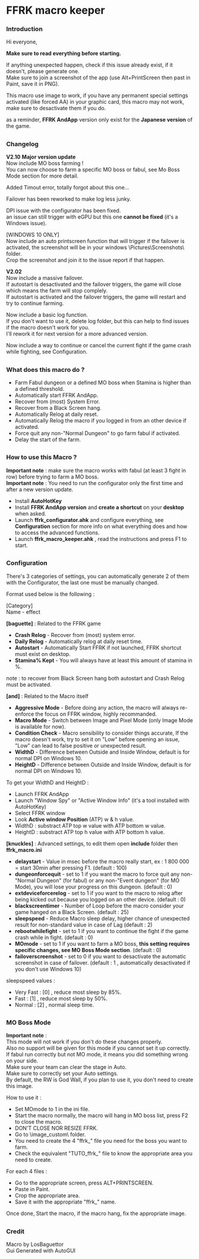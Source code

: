 # FFRK macro keeper

### Introduction

Hi everyone,

**Make sure to read everything before starting.**  

If anything unexpected happen, check if this issue already exist, if it doesn't, please generate one.  
Make sure to join a screenshot of the app (use Alt+PrintScreen then past in Paint, save it in PNG).  

This macro use image to work, if you have any permanent special settings activated (like forced AA) in your graphic card, this macro may not work, make sure to desactivate them if you do.

as a reminder, **FFRK AndApp** version only exist for the **Japanese version** of the game.

##

### Changelog

**V2.10**
**Major version update**  
Now include MO boss farming !  
You can now choose to farm a specific MO boss or fabul, see Mo Boss	Mode section for more detail.  

Added Timout error, totally forgot about this one...  

Failover has been reworked to make log less junky.  

DPI issue with the configurator has been fixed.  
an issue can still trigger with eGPU but this one **cannot be fixed** (it's a Windows issue).  

[WINDOWS 10 ONLY]  
Now include an auto printscreen function that will trigger if the failover is activated, the screenshot will be in your windows \Pictures\Screenshots\ folder.  
Crop the screenshot and join it to the issue report if that happen.  


**V2.02**  
Now include a massive failover.  
If autostart is desactivated and the failover triggers, the game will close which means the farm will stop complely.  
If autostart is activated and the failover triggers, the game will restart and try to continue farming.  

Now include a basic log function.  
If you don't want to use it, delete log folder, but this can help to find issues if the macro doesn't work for you.  
I'll rework it for next version for a more advanced version.  

Now include a way to continue or cancel the current fight if the game crash while fighting, see Configuration.  

##

### What does this macro do ?

- Farm Fabul dungeon or a defined MO boss when Stamina is higher than a defined threshold.
- Automatically start FFRK AndApp.
- Recover from (most) System Error.
- Recover from a Black Screen hang.
- Automatically Relog at daily reset.
- Automatically Relog the macro if you logged in from an other device if activated.
- Force quit any non-"Normal Dungeon" to go farm fabul if activated.
- Delay the start of the farm.

##

### How to use this Macro ? 

**Important note** : make sure the macro works with fabul (at least 3 fight in row) before trying to farm a MO boss.  
**Important note** : You need to run the configurator only the first time and after a new version update.  

- Install **AutoHotKey**
- Install **FFRK AndApp version** and **create a shortcut** on your **desktop** when asked.
- Launch **ffrk_configurator.ahk** and configure everything, see **Configuration** section for more info on what everything does and how to access the advanced functions.
- Launch **ffrk_macro_keeper.ahk** , read the instructions and press F1 to start.

##

### Configuration

There's 3 categories of settings, you can automatically generate 2 of them with the Configurator, the last one must be manually changed.

Format used below is the following : 

[Category]  
Name - effect

**[baguette]** : Related to the FFRK game
- **Crash Relog** - Recover from (most) system error.
- **Daily Relog** - Automatically relog at daily reset time.
- **Autostart** - Automatically Start FFRK if not launched, FFRK shortcut must exist on desktop.
- **Stamina% Kept** - You will always have at least this amount of stamina in %.

note : to recover from Black Screen hang both autostart and Crash Relog must be activated.

**[and]** : Related to the Macro itself
- **Aggressive Mode** - Before doing any action, the macro will always re-enforce the focus on FFRK window, highly recommanded.
- **Macro Mode** - Switch between Image and Pixel Mode (only Image Mode is available for now).
- **Condition Check** - Macro sensibility to consider things accurate, If the macro doesn't work, try to set it on "Low" before opening an issue, "Low" can lead to false positive or unexpected result.
- **WidthD** - Difference between Outside and Inside Window, default is for normal DPI on Windows 10.
- **HeightD** - Difference between Outside and Inside Window, default is for normal DPI on Windows 10.

To get your WidthD and HeightD :
- Launch FFRK AndApp
- Launch "Window Spy" or "Active Window Info" (it's a tool installed with AutoHotKey)
- Select FFRK window
- Look **Active window Position** (ATP) w & h value.
- WidthD : substract ATP top w value with ATP bottom w value.
- HeightD : substract ATP top h value with ATP bottom h value.

**[knuckles]** : Advanced settings, to edit them open **include** folder then **ffrk_macro.ini**
- **delaystart** - Value in msec before the macro really start, ex : 1 800 000 = start 30min after pressing F1. (default : 100)
- **dungeonforcequit** - set to 1 if you want the macro to force quit any non-"Normal Dungeon" (for fabul) or any non-"Event dungeon" (for MO Mode), you will lose your progress on this dungeon. (default : 0)
- **extdeviceforcerelog** - set to 1 if you want to the macro to relog after being kicked out because you logged on an other device. (default : 0)
- **blackscreentimer** - Number of Loop before the macro consider your game hanged on a Black Screen. (default : 25)
- **sleepspeed** - Reduce Macro sleep delay,  higher chance of unexpected result for non-standard value in case of Lag (default : 2)
- **rebootwhilefight** - set to 1 if you want to continue the fight if the game crash while in fight. (default : 0)
- **MOmode** - set to 1 if you want to farm a MO boss, **this setting requires specific changes, see MO Boss Mode section**. (default : 0)
- **failoverscreenshot** - set to 0 if you want to desactivate the automatic screenshot in case of failover. (default : 1 , automatically desactivated if you don't use Windows 10)

sleepspeed values :
- Very Fast : [0] , reduce most sleep by 85%.
- Fast : [1] , reduce most sleep by 50%.
- Normal : [2] , normal sleep time.

##

### MO Boss Mode

**Important note** :  
This mode will not work if you don't do these changes properly.  
Also no support will be given for this mode if you cannot set it up correctly.  
If fabul run correctly but not MO mode, it means you did something wrong on your side.  
Make sure your team can clear the stage in Auto.  
Make sure to correctly set your Auto settings.  
By default, the RW is God Wall, if you plan to use it, you don't need to create this image.  

How to use it :  

- Set MOmode to 1 in the ini file.
- Start the macro normally, the macro will hang in MO boss list, press F2 to close the macro.  
- DON'T CLOSE NOR RESIZE FFRK.
- Go to \image_custom\ folder.
- You need to create the 4 "ffrk_" file you need for the boss you want to farm.
- Check the equivalent "TUTO_ffrk_" file to know the appropriate area you need to create.

For each 4 files :  

- Go to the appropriate screen, press ALT+PRINTSCREEN.
- Paste in Paint.
- Crop the appropriate area.
- Save it with the appropriate "ffrk_" name.

Once done, Start the macro, if the macro hang, fix the appropriate image.  

##

### Credit

Macro by LosBaguettor  
Gui Generated with AutoGUI

